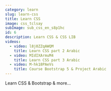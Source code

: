 ```yaml
---
category: learn
slug: learn-css
title: Learn CSS
image: css_tclsay
subImage: sub_css_en_s8p1hc
id: 6
description: Learn CSS & CSS LIB
videos:
  - video: l8j0ZZqAWQM
    title: Learn CSS part 2 Arabic
  - video: MIdIXArmuM4
    title: Learn CSS part 3 Arabic
  - video: M-hk18PAeVs
    title: Course Bootstrap 5 & Project Arabic
---
```

Learn CSS & Bootstrap & more...